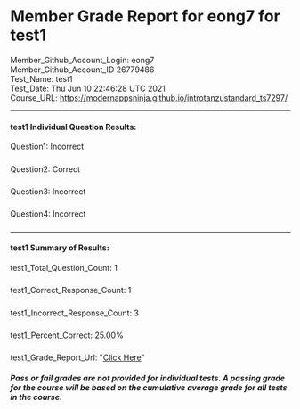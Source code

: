 # Member Grade Report for eong7 for test1  
   
Member_Github_Account_Login: eong7  
Member_Github_Account_ID 26779486  
Test_Name: test1  
Test_Date: Thu Jun 10 22:46:28 UTC 2021  
Course_URL: https://modernappsninja.github.io/introtanzustandard_ts7297/  
   
---  
#### test1 Individual Question Results:  
Question1: Incorrect  
#####  
Question2: Correct  
#####  
Question3: Incorrect  
#####  
Question4: Incorrect  
#####  
---  
#### test1 Summary of Results:  
test1_Total_Question_Count: 1  
#####  
test1_Correct_Response_Count: 1  
#####  
test1_Incorrect_Response_Count: 3  
#####  
test1_Percent_Correct: 25.00%  
#####  
test1_Grade_Report_Url: "[Click Here](https://github.com/modernappsninjas/eong7/blob/main/static/userdata/courses/introtanzustandard_ts7297/grade_report.pr135.test1.md)"
##### Pass or fail grades are not provided for individual tests. A passing grade for the course will be based on the cumulative average grade for all tests in the course.  

